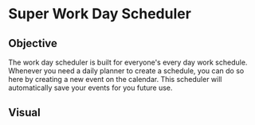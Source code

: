 # Super Work Day Scheduler

## Objective
The work day scheduler is built for everyone's every day work schedule. Whenever you need a daily planner to create a schedule, you can do so here by creating a new event on the calendar. This scheduler will automatically save your events for you future use. 

## Visual
